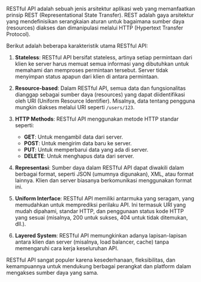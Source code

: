 RESTful API adalah sebuah jenis arsitektur aplikasi web yang memanfaatkan prinsip REST (Representational State Transfer). REST adalah gaya arsitektur yang mendefinisikan serangkaian aturan untuk bagaimana sumber daya (resources) diakses dan dimanipulasi melalui HTTP (Hypertext Transfer Protocol). 

Berikut adalah beberapa karakteristik utama RESTful API:

1. **Stateless**: RESTful API bersifat stateless, artinya setiap permintaan dari klien ke server harus memuat semua informasi yang dibutuhkan untuk memahami dan memproses permintaan tersebut. Server tidak menyimpan status apapun dari klien di antara permintaan.

2. **Resource-based**: Dalam RESTful API, semua data dan fungsionalitas dianggap sebagai sumber daya (resources) yang dapat diidentifikasi oleh URI (Uniform Resource Identifier). Misalnya, data tentang pengguna mungkin diakses melalui URI seperti `/users/123`.

3. **HTTP Methods**: RESTful API menggunakan metode HTTP standar seperti:
   - **GET**: Untuk mengambil data dari server.
   - **POST**: Untuk mengirim data baru ke server.
   - **PUT**: Untuk memperbarui data yang ada di server.
   - **DELETE**: Untuk menghapus data dari server.

4. **Representasi**: Sumber daya dalam RESTful API dapat diwakili dalam berbagai format, seperti JSON (umumnya digunakan), XML, atau format lainnya. Klien dan server biasanya berkomunikasi menggunakan format ini.

5. **Uniform Interface**: RESTful API memiliki antarmuka yang seragam, yang memudahkan untuk memprediksi perilaku API. Ini termasuk URI yang mudah dipahami, standar HTTP, dan penggunaan status kode HTTP yang sesuai (misalnya, 200 untuk sukses, 404 untuk tidak ditemukan, dll.).

6. **Layered System**: RESTful API memungkinkan adanya lapisan-lapisan antara klien dan server (misalnya, load balancer, cache) tanpa memengaruhi cara kerja keseluruhan API.

RESTful API sangat populer karena kesederhanaan, fleksibilitas, dan kemampuannya untuk mendukung berbagai perangkat dan platform dalam mengakses sumber daya yang sama.

